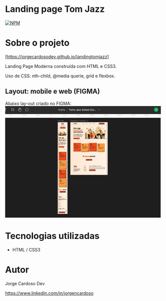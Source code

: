 # Landing page Tom Jazz

[![NPM](https://img.shields.io/npm/l/react)](https://github.com/JORGECARDOSODEV/landingtomjazz/blob/main/LICENSE) 

# Sobre o projeto

[https://jorgecardosodev.github.io/landingtomjazz]

Landing Page Moderna construída com HTML e CSS3.

Uso de CSS: nth-child, @media querie, grid e flexbox.

## Layout: mobile e web (FIGMA)
Abaixo lay-out criado no FIGMA:
![Web 1](https://github.com/JORGECARDOSODEV/landingtomjazz/blob/main/ppfigmat.png)

# Tecnologias utilizadas
- HTML / CSS3 

# Autor

Jorge Cardoso Dev

https://www.linkedin.com/in/jorgencardoso

